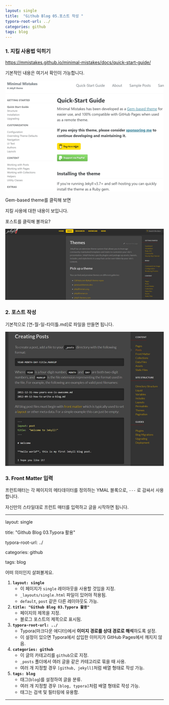 ```yaml
---
layout: single
title:  "Github Blog 05.포스트 작성 "
typora-root-url: ../
categories: github
tags: blog
---
```




### 1. 지킬 사용법 익히기

https://mmistakes.github.io/minimal-mistakes/docs/quick-start-guide/

기본적인 내용은 여기서 확인이 가능합니다.

![image-20250129115228741](/images/2025-01-25-04/image-20250129115228741.png)



Gem-based theme를 클릭해 보면

지킬 사용에 대한 내용이 보입니다. 



포스트를 클릭해 볼까요?



![image-20250129115314471](/images/2025-01-25-04/image-20250129115314471.png)



### 2. 포스트 작성

기본적으로 [연-월-일-타이틀.md]로 파일을 만들면 됩니다. 



![image-20250129115441991](/images/2025-01-25-04/image-20250129115441991.png)



### 3. Front Matter 입력

프런트매터는 각 페이지의 메타데이터를 정의하는 YMAL 블록으로, `---` 로 감싸서 사용합니다.

자신만의 스타일대로 프런트 매터를 입력하고 글을 시작하면 됩니다. 



---
layout: single

title:  "Github Blog 03.Typora 활용"

typora-root-url: ../

categories: github

tags: blog



어떠 의미인지 살펴볼게요. 



1. **`layout: single`**
   - 이 페이지가 `single` 레이아웃을 사용할 것임을 지정.
   - `_layouts/single.html` 파일이 있어야 적용됨.
   - `default`, `post` 같은 다른 레이아웃도 가능.
2. **`title: "Github Blog 03.Typora 활용"`**
   - 페이지의 제목을 지정.
   - 블로그 포스트의 제목으로 표시됨.
3. **`typora-root-url: ../`**
   - Typora(마크다운 에디터)에서 **이미지 경로를 상대 경로로 해석**하도록 설정.
   - 이 설정이 있으면 Typora에서 삽입한 이미지가 GitHub Pages에서 깨지지 않음.
4. **`categories: github`**
   - 이 글의 카테고리를 `github`으로 지정.
   - `_posts` 폴더에서 여러 글을 같은 카테고리로 묶을 때 사용.
   - 여러 개 지정할 경우 `[github, jekyll]`처럼 배열 형태로 작성 가능.
5. **`tags: blog`**
   - 태그(`blog`)를 설정하여 글을 분류.
   - 여러 개 지정할 경우 `[blog, typora]`처럼 배열 형태로 작성 가능.
   - 태그는 검색 및 필터링에 유용함.

------

